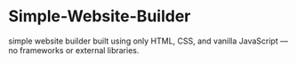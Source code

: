 # Simple-Website-Builder
simple website builder built using only HTML, CSS, and vanilla JavaScript — no frameworks or external libraries.
